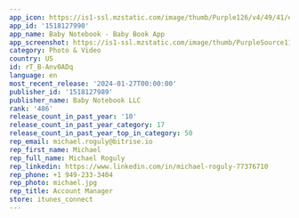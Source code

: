 ```yaml
---
app_icon: https://is1-ssl.mzstatic.com/image/thumb/Purple126/v4/49/41/e0/4941e085-9a14-a8f3-536b-93eb817917de/AppIcon-1x_U007emarketing-0-7-0-85-220.png/1024x1024bb.png
app_id: '1518127990'
app_name: Baby Notebook - Baby Book App
app_screenshot: https://is1-ssl.mzstatic.com/image/thumb/PurpleSource112/v4/61/4b/dc/614bdc4d-7097-38f6-5f87-38bf612bb946/3ce0b693-7516-4a36-b47b-eb537d453024_6.5-inch-screen1.jpg/1242x2688bb.png
category: Photo & Video
country: US
id: rT_B-Anv0ADq
language: en
most_recent_release: '2024-01-27T00:00:00'
publisher_id: '1518127989'
publisher_name: Baby Notebook LLC
rank: '486'
release_count_in_past_year: '10'
release_count_in_past_year_category: 17
release_count_in_past_year_top_in_category: 50
rep_email: michael.roguly@bitrise.io
rep_first_name: Michael
rep_full_name: Michael Roguly
rep_linkedin: https://www.linkedin.com/in/michael-roguly-77376710
rep_phone: +1 949-233-3404
rep_photo: michael.jpg
rep_title: Account Manager
store: itunes_connect
---
```

